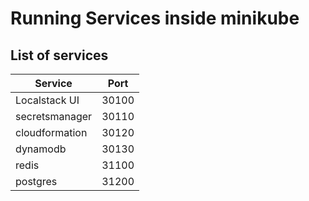 # Running Services inside minikube

## List of services
 
| Service           | Port          |
| ----------------- |:-------------:|
| Localstack UI     | 30100         |
| secretsmanager    | 30110         |
| cloudformation    | 30120         |
| dynamodb          | 30130         |
| redis             | 31100         |
| postgres          | 31200         |
